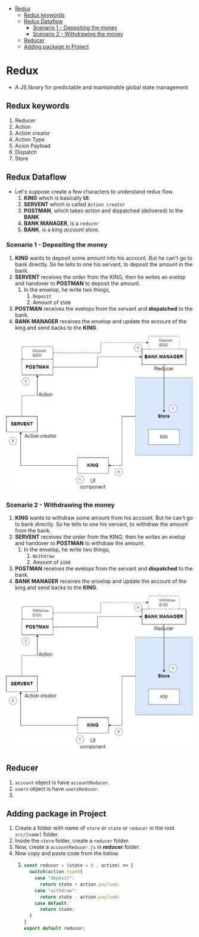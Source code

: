 - [Redux](#redux)
  - [Redux keywords](#redux-keywords)
  - [Redux Dataflow](#redux-dataflow)
    - [Scenario 1 - Depositing the money](#scenario-1---depositing-the-money)
    - [Scenario 2 - Withdrawing the money](#scenario-2---withdrawing-the-money)
  - [Reducer](#reducer)
  - [Adding package in Project](#adding-package-in-project)

# Redux

- A JS library for predictable and maintainable global state management

## Redux keywords

1. Reducer
2. Action
3. Action creator
4. Action Type
5. Acion Payload
6. Dispatch
7. Store

## Redux Dataflow

- Let's suppose create a few characters to understand redux flow.
  1. **KING** which is basically **UI**.
  2. **SERVENT** which is called `Action creator`
  3. **POSTMAN**, which takes *action* and dispatched (delivered) to the **BANK**
  4. **BANK MANAGER**, is a `reducer`
  5. **BANK**, is a king *account* store.


### Scenario 1 - Depositing the money

1. **KING** wants to deposit some amount into his account. But he can't go to bank directly. So he tells to one his servant, to deposit the amount in the bank.
2. **SERVENT** receives the order from the KING, then he writes an evelop and handover to **POSTMAN** to deposit the amount.
   1. In the envelop, he write two things,
      1. `Deposit`
      2. Amount of `$500`
3. **POSTMAN** receives the evelops from the servant and **dispatched** to the bank.
4. **BANK MANAGER** receives the envelop and update the account of the king and send backs to the **KING**.

<img src="./assets/redux flow 1.jpg" width=500 alt="redux flow"/>

### Scenario 2 - Withdrawing the money

1. **KING** wants to withdraw some amount from his account. But he can't go to bank directly. So he tells to one his servant, to withdraw the amount from the bank.
2. **SERVENT** receives the order from the KING, then he writes an evelop and handover to **POSTMAN** to withdraw the amount.
   1. In the envelop, he write two things,
      1. `Withdraw`
      2. Amount of `$100`
3. **POSTMAN** receives the evelops from the servant and **dispatched** to the bank.
4. **BANK MANAGER** receives the envelop and update the account of the king and send backs to the **KING**.

<img src="./assets/redux flow 2.jpg" width=500 alt="redux flow"/>

## Reducer

1. `account` object is have `accountReducer`.
2. `users` object is have `usersReducer`.
3. 

## Adding package in Project

1. Create a folder with name of `store` or `state` or `reducer` in the root `src/[name]` folder.
2. Inside the `store` folder, create a `reducer` folder.
3. Now, create a `accountReducer.js` in **reducer** folder.
4. Now copy and paste code from the below.
   1. ```js
      const reducer = (state = 0 , action) => {
        switch(action.type){
          case "deposit":
            return state + action.payload;
          case "withdraw":
            return state - action.payload;
          case default:
            return state;
        }
      }
      export default reducer;
      ```